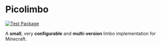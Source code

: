 # Picolimbo
[![Test Package](https://github.com/Maxuss/picolimbo/actions/workflows/test.yml/badge.svg)](https://github.com/Maxuss/picolimbo/actions/workflows/test.yml)

A **small**, very **configurable** and **multi-version** limbo implementation for Minecraft.
